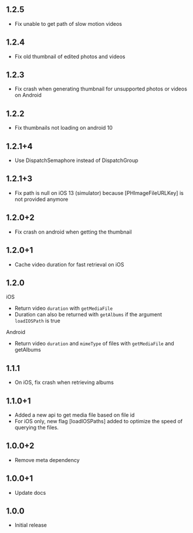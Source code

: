 ## 1.2.5

* Fix unable to get path of slow motion videos

## 1.2.4

* Fix old thumbnail of edited photos and videos

## 1.2.3

* Fix crash when generating thumbnail for unsupported photos or videos on Android

## 1.2.2

* Fix thumbnails not loading on android 10

## 1.2.1+4

* Use DispatchSemaphore instead of DispatchGroup

## 1.2.1+3

* Fix path is null on iOS 13 (simulator) because [PHImageFileURLKey] is not provided anymore

## 1.2.0+2

* Fix crash on android when getting the thumbnail

## 1.2.0+1

* Cache video duration for fast retrieval on iOS

## 1.2.0

iOS
* Return video `duration` with `getMediaFile`
* Duration can also be returned with `getAlbums` if the argument `loadIOSPath` is true

Android
* Return video `duration` and `mimeType` of files with `getMediaFile` and getAlbums

## 1.1.1

* On iOS, fix crash when retrieving albums

## 1.1.0+1

* Added a new api to get media file based on file id
* For iOS only, new flag [loadIOSPaths] added to optimize the speed of querying the files.

## 1.0.0+2

* Remove meta dependency

## 1.0.0+1

* Update docs

## 1.0.0

* Initial release
